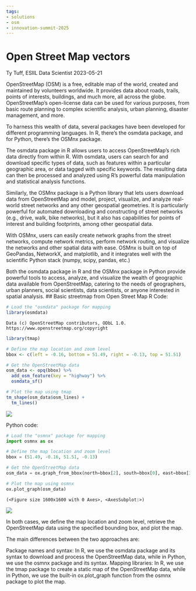 ```yaml
---
tags:
- solutions
- osm
- innovation-summit-2025
---
```


Open Street Map vectors
================
Ty Tuff, ESIIL Data Scientist
2023-05-21

OpenStreetMap (OSM) is a free, editable map of the world, created and
maintained by volunteers worldwide. It provides data about roads,
trails, points of interests, buildings, and much more, all across the
globe. OpenStreetMap’s open-license data can be used for various
purposes, from basic route planning to complex scientific analysis,
urban planning, disaster management, and more.

To harness this wealth of data, several packages have been developed for
different programming languages. In R, there’s the osmdata package, and
for Python, there’s the OSMnx package.

The osmdata package in R allows users to access OpenStreetMap’s rich
data directly from within R. With osmdata, users can search for and
download specific types of data, such as features within a particular
geographic area, or data tagged with specific keywords. The resulting
data can then be processed and analyzed using R’s powerful data
manipulation and statistical analysis functions.

Similarly, the OSMnx package is a Python library that lets users
download data from OpenStreetMap and model, project, visualize, and
analyze real-world street networks and any other geospatial geometries.
It is particularly powerful for automated downloading and constructing
of street networks (e.g., drive, walk, bike networks), but it also has
capabilities for points of interest and building footprints, among other
geospatial data.

With OSMnx, users can easily create network graphs from the street
networks, compute network metrics, perform network routing, and
visualize the networks and other spatial data with ease. OSMnx is built
on top of GeoPandas, NetworkX, and matplotlib, and it integrates well
with the scientific Python stack (numpy, scipy, pandas, etc.)

Both the osmdata package in R and the OSMnx package in Python provide
powerful tools to access, analyze, and visualize the wealth of
geographic data available from OpenStreetMap, catering to the needs of
geographers, urban planners, social scientists, data scientists, or
anyone interested in spatial analysis. \## Basic streetmap from Open
Street Map R Code:

``` r
# Load the "osmdata" package for mapping
library(osmdata)
```

    Data (c) OpenStreetMap contributors, ODbL 1.0. https://www.openstreetmap.org/copyright

``` r
library(tmap)

# Define the map location and zoom level
bbox <- c(left = -0.16, bottom = 51.49, right = -0.13, top = 51.51)

# Get the OpenStreetMap data
osm_data <- opq(bbox) %>% 
  add_osm_feature(key = "highway") %>% 
  osmdata_sf()

# Plot the map using tmap
tm_shape(osm_data$osm_lines) + 
  tm_lines()
```

![](osm_files/figure-gfm/unnamed-chunk-1-1.png)

Python code:

``` python
# Load the "osmnx" package for mapping
import osmnx as ox

# Define the map location and zoom level
bbox = (51.49, -0.16, 51.51, -0.13)

# Get the OpenStreetMap data
osm_data = ox.graph_from_bbox(north=bbox[2], south=bbox[0], east=bbox[3], west=bbox[1], network_type='all')

# Plot the map using osmnx
ox.plot_graph(osm_data)
```

    (<Figure size 1600x1600 with 0 Axes>, <AxesSubplot:>)

![](osm_files/figure-gfm/unnamed-chunk-2-1.png)

In both cases, we define the map location and zoom level, retrieve the
OpenStreetMap data using the specified bounding box, and plot the map.

The main differences between the two approaches are:

Package names and syntax: In R, we use the osmdata package and its
syntax to download and process the OpenStreetMap data, while in Python,
we use the osmnx package and its syntax. Mapping libraries: In R, we use
the tmap package to create a static map of the OpenStreetMap data, while
in Python, we use the built-in ox.plot_graph function from the osmnx
package to plot the map.
